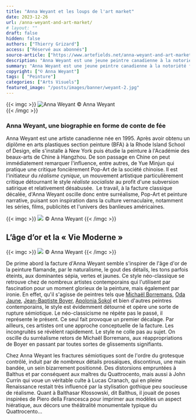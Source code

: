 ```yaml
---
title: "Anna Weyant et les loups de l'art market"
date: 2023-12-26
url: /anna-weyant-and-art-market/
# layout: ""
draft: false
hidden: false
authors: ["Thierry Grizard"]
access: ["Réservé aux abonnés"]
source-article: ["https://www.artefields.net/anna-weyant-and-art-market/"]
description: "Anna Weyant est une jeune peintre canadienne à la notoriété fulgurante. Sa démarche consiste dans une facture classique à dépeindre les temps modernes"
summary: "Anna Weyant est une jeune peintre canadienne à la notoriété fulgurante. Sa démarche consiste dans une facture classique à dépeindre les temps modernes"
copyright: ["© Anna Weyant"]
tags: [ "Peinture"]
categories: ["Arts Visuels"]
featured_image: "/posts/images/banner/weyant-2.jpg"
---
```



{{< imgc >}}
![Anna Weyant](/posts/images/weyant/anna-weyant.0002.jpg)
© Anna Weyant      
{{< /imgc >}}

### Anna Weyant, une biographie en forme de conte de fée

Anna Weyant est une artiste canadienne née en 1995. Après avoir obtenu un diplôme en arts plastiques section peinture (BFA) à la Rhode Island School of Design, elle s'installe à New York puis étudie la peinture à l'Académie des beaux-arts de Chine à Hangzhou. De son passage en Chine on peut immédiatement remarquer l'influence, entre autres, de Yue Minjun qui pratique une critique foncièrement Pop-Art de la société chinoise. Il est l'initiateur du *réalisme cynique*, un mouvement artistique particulièrement critique détournant le style *réaliste socialiste* au profit d'une subversion satirique et relativement désabusée.  Le travail, à la facture classique décalée, d'Anna Weyant oscille donc entre surréalisme, Pop-Art et peinture narrative, puisant son inspiration dans la culture vernaculaire, notamment les séries, films, publicités et l'univers des banlieues américaines.

{{< imgc >}}
![](/posts/images/weyant/anna-weyant.00033-2.jpg) 
© Anna Weyant 
{{< /imgc >}}

## L’âge d’or et la « Vie Moderne »
{{< imgc >}}
![](/posts/images/weyant/anna-weyant.00015.jpg)
© Anna Weyant
{{< /imgc >}}

De prime abord la facture d'Anna Weyant semble s'inspirer de l'âge d'or de la peinture flamande, par le naturalisme, le gout des détails, les tons parfois éteints, aux dominantes sépia, vertes et jaunes. Ce style néo-classique se retrouve chez de nombreux artistes contemporains qui l'utilisent par fascination pour un moment glorieux de la peinture, mais également par ironie. En effet, qu'il s'agisse de peintres tels que [Michaël Borremans](/michael-borremans/), [Oda Jaune](/oda-jaune-biographie-galerie/), [Jean-Baptiste Boyer](/jean-baptiste-boyer-galerie-laure-roynette/), [Apolonia Sokol](/apolonia-sokol-portrait-autoportrait/) et bien d'autres peintres contemporains, le style est évidemment détourné et opère une sorte de rupture sémiotique. Le néo-classicisme ne répète pas le passé, il représente le présent. Ce seul fait provoque un premier décalage. Par ailleurs, ces artistes ont une approche conceptuelle de la facture. Les incongruités se révèlent rapidement. Le style ne colle pas au sujet. On oscille du surréalisme retors de Michaël Borremans, aux réappropriations de Boyer en passant par toutes sortes de glissements signifiants.

Chez Anna Weyant les fractures sémiotiques sont de l'ordre du grotesque contrôlé, induit par de nombreux détails prosaïques, discontinus, une main bandée, un sein bizarrement positionné. Des distorsions empruntées à Balthus et par conséquent aux maîtres du Quattrocento, mais aussi à John Currin qui voue un véritable culte à Lucas Cranach, qui en pleine Renaissance restait très influencé par la stylisation gothique peu soucieuse de réalisme. Quant à Balthasar Kłossowski, dit Balthus, il jouait de poses inspirées de Piero della Francesca pour imprimer aux modèles un aspect hiératique, aux décors une théâtralité monumentale typique du Quattrocento...
